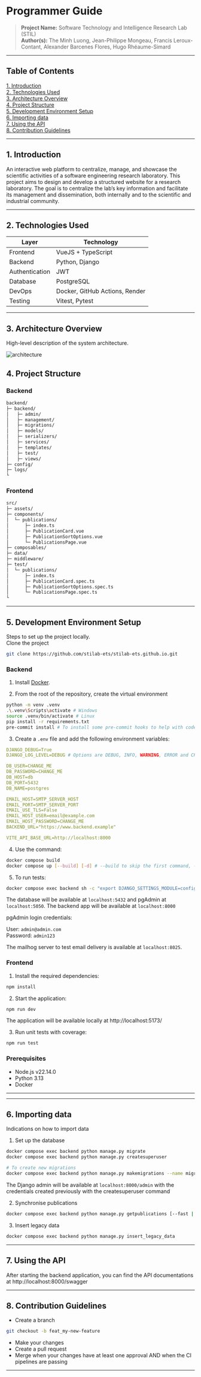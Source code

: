 # Programmer Guide

> **Project Name:** Software Technology and Intelligence Research Lab (STIL)  
> **Author(s):** 
The Minh Luong, Jean-Philippe Mongeau, Francis Leroux-Contant, Alexander Barcenes Flores, Hugo Rhéaume-Simard 

---

## Table of Contents

[1. Introduction](#1-introduction)  
[2. Technologies Used](#2-technologies-used)   
[3. Architecture Overview](#3-architecture-overview)  
[4. Project Structure](#4-project-structure)  
[5. Development Environment Setup](#5-development-environment-setup)  
[6. Importing data](#6-importing-data)   
[7. Using the API](#7-using-the-api)  
[8. Contribution Guidelines](#8-contribution-guidelines)  

---

## 1. Introduction

An interactive web platform to centralize, manage, and showcase the scientific activities of a software engineering research laboratory. This project aims to design and develop a structured website for a research laboratory. The goal is to centralize the lab’s key information and facilitate its management and dissemination, both internally and to the scientific and industrial community.

---

## 2. Technologies Used

| Layer            | Technology                  |
| ---------------- | ------------------------------------ |
| Frontend         | VueJS + TypeScript                   |
| Backend          | Python, Django                       |
| Authentication   | JWT       |
| Database         | PostgreSQL                           |
| DevOps           | Docker, GitHub Actions, Render       |
| Testing          | Vitest, Pytest           |

---
## 3. Architecture Overview

High-level description of the system architecture.

![architecture](assets/architecture.png)

## 4. Project Structure
### Backend
```bash
backend/
├─ backend/
│   ├─ admin/
│   ├─ management/
│   ├─ migrations/
│   ├─ models/
│   ├─ serializers/
│   ├─ services/
│   ├─ templates/
│   ├─ test/
│   ├─ views/
├─ config/
├─ logs/
└
```

### Frontend
```bash
src/
├─ assets/
├─ components/
│  └─ publications/
│      ├─ index.ts
│      ├─ PublicationCard.vue
│      ├─ PublicationSortOptions.vue
│      └─ PublicationsPage.vue
├─ composables/
├─ data/
├─ middleware/
├─ test/
│  └─ publications/
│      ├─ index.ts
│      ├─ PublicationCard.spec.ts
│      ├─ PublicationSortOptions.spec.ts
│      └─ PublicationsPage.spec.ts
└
```

---

## 5. Development Environment Setup

Steps to set up the project locally.   
Clone the project
```bash
git clone https://github.com/stilab-ets/stilab-ets.github.io.git
```
### Backend
1. Install [Docker](https://www.docker.com/products/docker-desktop).


2. From the root of the repository, create the virtual environment
```bash
python -m venv .venv
.\.venv\Scripts\activate # Windows
source .venv/bin/activate # Linux
pip install -r requirements.txt
pre-commit install # To install some pre-commit hooks to help with code quality
```

3. Create a `.env` file and add the following environment variables:

```yaml
DJANGO_DEBUG=True
DJANGO_LOG_LEVEL=DEBUG # Options are DEBUG, INFO, WARNING, ERROR and CRITICAL

DB_USER=CHANGE_ME
DB_PASSWORD=CHANGE_ME
DB_HOST=db
DB_PORT=5432
DB_NAME=postgres

EMAIL_HOST=SMTP_SERVER_HOST
EMAIL_PORT=SMTP_SERVER_PORT
EMAIL_USE_TLS=False
EMAIL_HOST_USER=email@example.com
EMAIL_HOST_PASSWORD=CHANGE_ME
BACKEND_URL="https://www.backend.example"

VITE_API_BASE_URL=http://localhost:8000
```

4. Use the command:
```sh
docker compose build
docker compose up [--build] [-d] # --build to skip the first command, -d to run in detached mode
```

5. To run tests:
```bash
docker compose exec backend sh -c "export DJANGO_SETTINGS_MODULE=config.settings && pytest --cov=backend --cov-report=term --cov-fail-under=60 --cov-config=.coveragerc"
```

The database will be available at `localhost:5432` and pgAdmin at `localhost:5050`. The backend app will be available at `localhost:8000`

pgAdmin login credentials:

User: `admin@admin.com`  
Password: `admin123`

The mailhog server to test email delivery is available at `localhost:8025`.

### Frontend
1. Install the required dependencies:
```sh
npm install
```

2. Start the application:
```sh
npm run dev
```
The application will be available locally at http://localhost:5173/

3. Run unit tests with coverage:
```sh
npm run test
```

### Prerequisites

- Node.js v22.14.0
- Python 3.13
- Docker
---

---

## 6. Importing data

Indications on how to import data

1. Set up the database

```bash
docker compose exec backend python manage.py migrate
docker compose exec backend python manage.py createsuperuser

# To create new migrations 
docker compose exec backend python manage.py makemigrations --name migration_name 
```
The Django admin will be available at `localhost:8000/admin` with the credentials created previously with the createsuperuser command

2. Synchronise publications

```bash
docker compose exec backend python manage.py getpublications [--fast | -f]
```

3. Insert legacy data
```bash
docker compose exec backend python manage.py insert_legacy_data 
```

---

## 7. Using the API

After starting the backend application, you can find the API documentations at http://localhost:8000/swagger


---

## 8. Contribution Guidelines

- Create a branch
```bash
git checkout -b feat_my-new-feature
```
- Make your changes
- Create a pull request
- Merge when your changes have at least one approval AND when the CI pipelines are passing

---
